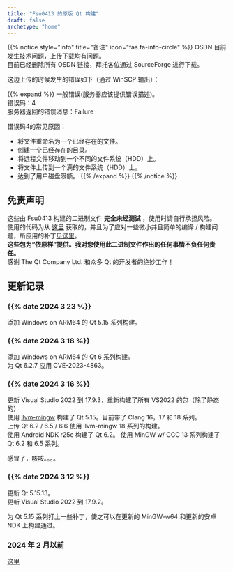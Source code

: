 ```yaml
---
title: "Fsu0413 的原版 Qt 构建"
draft: false
archetype: "home"
---
```


{{% notice style="info" title="备注"  icon="fas fa-info-circle" %}}
OSDN 目前发生技术问题，上传下载均有问题。  
目前已经删除所有 OSDN 链接，拜托各位通过 SourceForge 进行下载。

这边上传的时候发生的错误如下（通过 WinSCP 输出）：

{{% expand %}}
一般错误(服务器应该提供错误描述)。  
错误码：4  
服务器返回的错误消息：Failure


错误码4的常见原因：
- 将文件重命名为一个已经存在的文件。
- 创建一个已经存在的目录。
- 将远程文件移动到一个不同的文件系统（HDD）上。
- 将文件上传到一个满的文件系统（HDD）上。
- 达到了用户磁盘限额。
{{% /expand %}}
{{% /notice %}}

## 免责声明

这些由 Fsu0413 构建的二进制文件 __完全未经测试__ ，使用时请自行承担风险。  
使用的代码为从 [这里](http://download.qt.io) 获取的，并且为了应对一些微小并且简单的编译 / 构建问题，所应用的补丁[见这里](/Miscellaneous/NotesForThisRepo#已有的补丁)。  
__这些包为“依原样”提供。我对您使用此二进制文件作出的任何事情不负任何责任。__  
感谢 The Qt Company Ltd. 和众多 Qt 的开发者的绝妙工作！

## 更新记录

### {{% date 2024 3 23 %}}
添加 Windows on ARM64 的 Qt 5.15 系列构建。   

### {{% date 2024 3 18 %}}
添加 Windows on ARM64 的 Qt 6 系列构建。   
为 Qt 6.2.7 应用 CVE-2023-4863。

### {{% date 2024 3 16 %}}
更新 Visual Studio 2022 到 17.9.3，重新构建了所有 VS2022 的包（除了静态的）  
使用 [llvm-mingw](https://github.com/mstorsjo/llvm-mingw) 构建了 Qt 5.15。目前带了 Clang 16，17 和 18 系列。  
上传 Qt 6.2 / 6.5 / 6.6 使用 llvm-mingw 18 系列的构建。  
使用 Android NDK r25c 构建了 Qt 6.2。
使用 MinGW w/ GCC 13 系列构建了 Qt 6.2 和 6.5 系列。

感冒了，咳咳。。。。

### {{% date 2024 3 12 %}}
更新 Qt 5.15.13。  
更新 Visual Studio 2022 到 17.9.2。

为 Qt 5.15 系列打上一些补丁，使之可以在更新的 MinGW-w64 和更新的安卓 NDK 上构建通过。

### 2024 年 2 月以前

[这里](/Miscellaneous/Histories)
